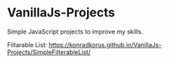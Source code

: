 # VanillaJs-Projects
Simple JavaScript projects to improve my skills. 


Filtarable List:
https://konradkorus.github.io/VanillaJs-Projects/SimpleFilterableList/